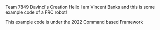 Team 7849 Davinci's Creation
Hello I am Vincent Banks and this is some example code of a FRC robot!

This example code is under the 2022 Command based Framework
